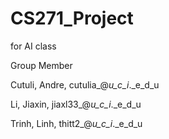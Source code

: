 # CS271_Project
for AI class

Group Member

Cutuli, Andre, cutulia_@_u_c_i_._e_d_u

Li, Jiaxin, jiaxl33_@_u_c_i_._e_d_u

Trinh, Linh, thitt2_@_u_c_i_._e_d_u
